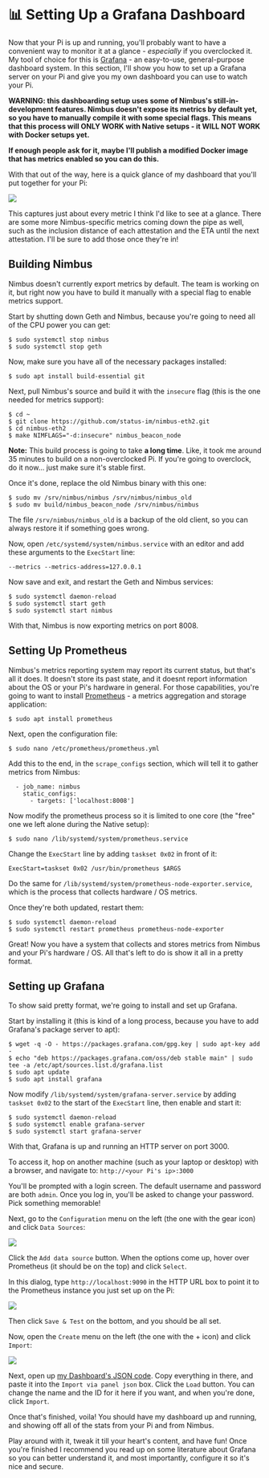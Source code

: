 # :bar_chart: Setting Up a Grafana Dashboard

Now that your Pi is up and running, you'll probably want to have a convenient way to monitor it at a glance - *especially* if you overclocked it.
My tool of choice for this is [Grafana](https://grafana.com/) - an easy-to-use, general-purpose dashboard system.
In this section, I'll show you how to set up a Grafana server on your Pi and give you my own dashboard you can use to watch your Pi.

**WARNING: this dashboarding setup uses some of Nimbus's still-in-development features.
Nimbus doesn't expose its metrics by default yet, so you have to manually compile it with some special flags.
This means that this process will ONLY WORK with Native setups - it WILL NOT WORK with Docker setups yet.**

**If enough people ask for it, maybe I'll publish a modified Docker image that has metrics enabled so you can do this.**

With that out of the way, here is a quick glance of my dashboard that you'll put together for your Pi:

![](images/Dashboard.png)

This captures just about every metric I think I'd like to see at a glance.
There are some more Nimbus-specific metrics coming down the pipe as well, such as the inclusion distance of each attestation and the ETA until the next attestation.
I'll be sure to add those once they're in!


## Building Nimbus

Nimbus doesn't currently export metrics by default.
The team is working on it, but right now you have to build it manually with a special flag to enable metrics support.

Start by shutting down Geth and Nimbus, because you're going to need all of the CPU power you can get:
```
$ sudo systemctl stop nimbus
$ sudo systemctl stop geth
```

Now, make sure you have all of the necessary packages installed:
```
$ sudo apt install build-essential git
```

Next, pull Nimbus's source and build it with the `insecure` flag (this is the one needed for metrics support):
```
$ cd ~
$ git clone https://github.com/status-im/nimbus-eth2.git
$ cd nimbus-eth2
$ make NIMFLAGS="-d:insecure" nimbus_beacon_node
```

**Note:** This build process is going to take **a long time**.
Like, it took me around 35 minutes to build on a non-overclocked Pi. 
If you're going to overclock, do it now... just make sure it's stable first.

Once it's done, replace the old Nimbus binary with this one:
```
$ sudo mv /srv/nimbus/nimbus /srv/nimbus/nimbus_old
$ sudo mv build/nimbus_beacon_node /srv/nimbus/nimbus
```

The file `/srv/nimbus/nimbus_old` is a backup of the old client, so you can always restore it if something goes wrong.

Now, open `/etc/systemd/system/nimbus.service` with an editor and add these arguments to the `ExecStart` line:
```
--metrics --metrics-address=127.0.0.1
```

Now save and exit, and restart the Geth and Nimbus services:
```
$ sudo systemctl daemon-reload
$ sudo systemctl start geth
$ sudo systemctl start nimbus
```

With that, Nimbus is now exporting metrics on port 8008.


## Setting Up Prometheus

Nimbus's metrics reporting system may report its current status, but that's all it does.
It doesn't store its past state, and it doesnt report information about the OS or your Pi's hardware in general.
For those capabilities, you're going to want to install [Prometheus](https://prometheus.io/) - a metrics aggregation and storage application:
```
$ sudo apt install prometheus
```

Next, open the configuration file:
```
$ sudo nano /etc/prometheus/prometheus.yml
```

Add this to the end, in the `scrape_configs` section, which will tell it to gather metrics from Nimbus:
```
  - job_name: nimbus
    static_configs:
      - targets: ['localhost:8008']
```

Now modify the prometheus process so it is limited to one core (the "free" one we left alone during the Native setup):
```
$ sudo nano /lib/systemd/system/prometheus.service
```

Change the `ExecStart` line by adding `taskset 0x02` in front of it:
```
ExecStart=taskset 0x02 /usr/bin/prometheus $ARGS
```

Do the same for `/lib/systemd/system/prometheus-node-exporter.service`, which is the process that collects hardware / OS metrics.

Once they're both updated, restart them:
```
$ sudo systemctl daemon-reload
$ sudo systemctl restart prometheus prometheus-node-exporter
```

Great! Now you have a system that collects and stores metrics from Nimbus and your Pi's hardware / OS.
All that's left to do is show it all in a pretty format.


## Setting up Grafana

To show said pretty format, we're going to install and set up Grafana.

Start by installing it (this is kind of a long process, because you have to add Grafana's package server to apt):
```
$ wget -q -O - https://packages.grafana.com/gpg.key | sudo apt-key add -
$ echo "deb https://packages.grafana.com/oss/deb stable main" | sudo tee -a /etc/apt/sources.list.d/grafana.list
$ sudo apt update
$ sudo apt install grafana
```

Now modify `/lib/systemd/system/grafana-server.service` by adding `taskset 0x02` to the start of the `ExecStart` line, then enable and start it:
```
$ sudo systemctl daemon-reload
$ sudo systemctl enable grafana-server
$ sudo systemctl start grafana-server
```

With that, Grafana is up and running an HTTP server on port 3000.

To access it, hop on another machine (such as your laptop or desktop) with a browser, and navigate to:
`http://<your Pi's ip>:3000`

You'll be prompted with a login screen.
The default username and password are both `admin`.
Once you log in, you'll be asked to change your password.
Pick something memorable!

Next, go to the `Configuration` menu on the left (the one with the gear icon) and click `Data Sources`:

![](images/Grafana-Config.png)

Click the `Add data source` button.
When the options come up, hover over Prometheus (it should be on the top) and click `Select`.

In this dialog, type `http://localhost:9090` in the HTTP URL box to point it to the Prometheus instance you just set up on the Pi:

![](images/Grafana-Prometheus.png)

Then click `Save & Test` on the bottom, and you should be all set.

Now, open the `Create` menu on the left (the one with the + icon) and click `Import`:

![](images/Grafana-Import.png)


Next, open up [my Dashboard's JSON code](Nimbus-Dashboard.json).
Copy everything in there, and paste it into the `Import via panel json` box.
Click the `Load` button.
You can change the name and the ID for it here if you want, and when you're done, click `Import`.

Once that's finished, voila!
You should have my dashboard up and running, and showing off all of the stats from your Pi and from Nimbus.

Play around with it, tweak it till your heart's content, and have fun!
Once you're finished I recommend you read up on some literature about Grafana so you can better understand it, and most importantly, configure it so it's nice and secure.
